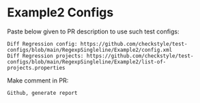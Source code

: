 # Example2 Configs
Paste below given to PR description to use such test configs:
```
Diff Regression config: https://github.com/checkstyle/test-configs/blob/main/RegexpSingleline/Example2/config.xml
Diff Regression projects: https://github.com/checkstyle/test-configs/blob/main/RegexpSingleline/Example2/list-of-projects.properties
```
Make comment in PR:
```
Github, generate report
```
